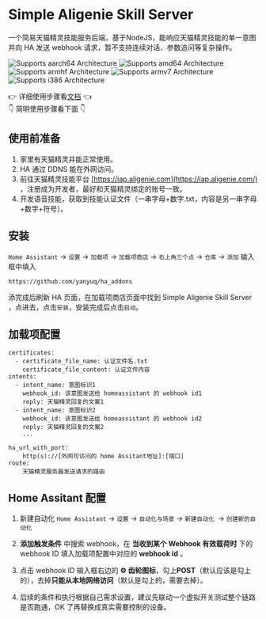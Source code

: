 # Simple Aligenie Skill Server

一个简易天猫精灵技能服务后端，基于NodeJS，能响应天猫精灵技能的单一意图并向 HA 发送 webhook 请求，暂不支持连续对话、参数追问等复杂操作。


![Supports aarch64 Architecture][aarch64-shield] ![Supports amd64 Architecture][amd64-shield] ![Supports armhf Architecture][armhf-shield] ![Supports armv7 Architecture][armv7-shield] ![Supports i386 Architecture][i386-shield]

 👉 详细使用步骤看[文档](https://github.com/yanyuq/ha_addons/blob/main/simple_aligenie_server/DOCS.md) 👈  
 👇 简明使用步骤看下面 👇 

## 使用前准备
1. 家里有天猫精灵并能正常使用。
2. HA 通过 DDNS 能在外网访问。
3. 前往天猫精灵技能平台 [https://iap.aligenie.com](https://iap.aligenie.com/) ，注册成为开发者，最好和天猫精灵绑定的账号一致。
4. 开发语音技能，获取到技能认证文件（一串字母+数字.txt，内容是另一串字母+数字+符号）。


## 安装
`Home Assistant` -> `设置` -> `加载项` -> `加载项商店` -> `右上角三个点` -> `仓库` -> `添加`
输入框中填入 
```
https://github.com/yanyuq/ha_addons  
```

添完成后刷新 HA 页面，在加载项商店页面中找到 Simple Aligenie Skill Server ，点进去，点击`安装`，安装完成后点击`启动`。

## 加载项配置
```
certificates:
  - certificate_file_name: 认证文件名.txt
    certificate_file_content: 认证文件内容
intents:
  - intent_name: 意图标识1
    webhook_id: 该意图发送给 homeassistant 的 webhook id1
    reply: 天猫精灵回复的文案1
  - intent_name: 意图标识2
    webhook_id: 该意图发送给 homeassistant 的 webhook id2
    reply: 天猫精灵回复的文案2
    ...

ha_url_with_port: 
    http(s)://[外网可访问的 home Assitant地址]:[端口]
route: 
    天猫精灵服务器发送请求的路由
```

## Home Assitant 配置

1. 新建自动化
`Home Assistant` -> `设置` -> `自动化与场景` -> `新建自动化 `-> `创建新的自动化`

2. **添加触发条件**  中搜索 webhook，在 **当收到某个 Webhook 有效载荷时** 下的 webhook ID 填入加载项配置中对应的 **webhook id** 。

3. 点击 webhook ID 输入框右边的 **⚙ 齿轮图标**，勾上**POST**（默认应该是勾上的），去掉**只能从本地网络访问**（默认是勾上的，需要去掉）。

4. 后续的条件和执行根据自己需求设置，建议先联动一个虚拟开关测试整个链路是否跑通，OK 了再替换成真实需要控制的设备。

[aarch64-shield]: https://img.shields.io/badge/aarch64-yes-green.svg
[amd64-shield]: https://img.shields.io/badge/amd64-yes-green.svg
[armhf-shield]: https://img.shields.io/badge/armhf-yes-green.svg
[armv7-shield]: https://img.shields.io/badge/armv7-yes-green.svg
[i386-shield]: https://img.shields.io/badge/i386-yes-green.svg